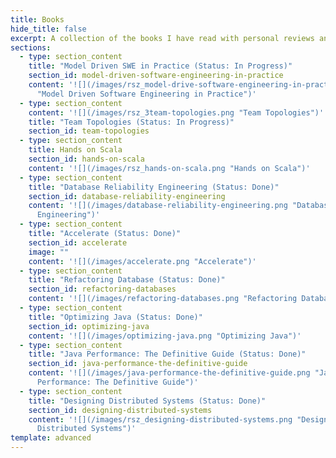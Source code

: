 ```yaml
---
title: Books
hide_title: false
excerpt: A collection of the books I have read with personal reviews and notes.
sections:
  - type: section_content
    title: "Model Driven SWE in Practice (Status: In Progress)"
    section_id: model-driven-software-engineering-in-practice
    content: '![](/images/rsz_model-drive-software-engineering-in-practice.png
      "Model Driven Software Engineering in Practice")'
  - type: section_content
    content: '![](/images/rsz_3team-topologies.png "Team Topologies")'
    title: "Team Topologies (Status: In Progress)"
    section_id: team-topologies
  - type: section_content
    title: Hands on Scala
    section_id: hands-on-scala
    content: '![](/images/rsz_hands-on-scala.png "Hands on Scala")'
  - type: section_content
    title: "Database Reliability Engineering (Status: Done)"
    section_id: database-reliability-engineering
    content: '![](/images/database-reliability-engineering.png "Database Reliability
      Engineering")'
  - type: section_content
    title: "Accelerate (Status: Done)"
    section_id: accelerate
    image: ""
    content: '![](/images/accelerate.png "Accelerate")'
  - type: section_content
    title: "Refactoring Database (Status: Done)"
    section_id: refactoring-databases
    content: '![](/images/refactoring-databases.png "Refactoring Databases")'
  - type: section_content
    title: "Optimizing Java (Status: Done)"
    section_id: optimizing-java
    content: '![](/images/optimizing-java.png "Optimizing Java")'
  - type: section_content
    title: "Java Performance: The Definitive Guide (Status: Done)"
    section_id: java-performance-the-definitive-guide
    content: '![](/images/java-performance-the-definitive-guide.png "Java
      Performance: The Definitive Guide")'
  - type: section_content
    title: "Designing Distributed Systems (Status: Done)"
    section_id: designing-distributed-systems
    content: '![](/images/rsz_designing-distributed-systems.png "Designing
      Distributed Systems")'
template: advanced
---
```


